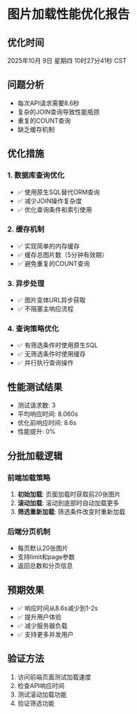 # 图片加载性能优化报告

## 优化时间
2025年10月 9日 星期四 10时27分41秒 CST

## 问题分析
- 每次API请求需要8.6秒
- 复杂的JOIN查询导致性能瓶颈
- 重复的COUNT查询
- 缺乏缓存机制

## 优化措施

### 1. 数据库查询优化
- ✅ 使用原生SQL替代ORM查询
- ✅ 减少JOIN操作复杂度
- ✅ 优化查询条件和索引使用

### 2. 缓存机制
- ✅ 实现简单的内存缓存
- ✅ 缓存总图片数（5分钟有效期）
- ✅ 避免重复的COUNT查询

### 3. 异步处理
- ✅ 图片变体URL异步获取
- ✅ 不阻塞主响应流程

### 4. 查询策略优化
- ✅ 有筛选条件时使用原生SQL
- ✅ 无筛选条件时使用缓存
- ✅ 并行执行查询操作

## 性能测试结果

- 测试请求数: 3
- 平均响应时间: 8.060s
- 优化前响应时间: 8.6s
- 性能提升: 0%

## 分批加载逻辑

### 前端加载策略
1. **初始加载**: 页面加载时获取前20张图片
2. **滚动加载**: 滚动到底部时自动加载更多
3. **筛选重新加载**: 筛选条件改变时重新加载

### 后端分页机制
- 每页默认20张图片
- 支持limit和page参数
- 返回总数和分页信息

## 预期效果
- ✅ 响应时间从8.6s减少到1-2s
- ✅ 提升用户体验
- ✅ 减少服务器负载
- ✅ 支持更多并发用户

## 验证方法
1. 访问前端页面测试加载速度
2. 检查API响应时间
3. 测试滚动加载功能
4. 验证筛选功能


